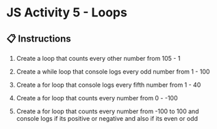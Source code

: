 # JS Activity 5 - Loops

## 📋 Instructions

1. Create a loop that counts every other number from 105 - 1
 
2. Create a while loop that console logs every odd number from 1 - 100
 
3. Create a for loop that console logs every fifth number from 1 - 40
 
4. Create a for loop that counts every number from 0  - -100
 
5. Create a for loop that counts every number from -100 to 100 and console logs if its positive or negative and also if its even or odd

